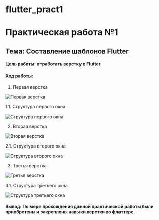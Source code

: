 # flutter_pract1

# Практическая работа №1
## Тема: Составление шаблонов Flutter

#### Цель работы: отработать верстку в Flutter
#### Ход работы:
1.	Первая верстка 

![](https://github.com/Chu-4hun/flutter_pract1/blob/e31d616884780988cebffb9f90e60337079fcee1/images/v1.png "Первая верстка")

1.1. Структура первого окна

![](https://github.com/Chu-4hun/flutter_pract1/blob/e31d616884780988cebffb9f90e60337079fcee1/images/v1_1.png "Структура первого окна")

2.	Вторая верстка

![](https://github.com/Chu-4hun/flutter_pract1/blob/e31d616884780988cebffb9f90e60337079fcee1/images/v2.png "Вторая верстка")

2.1. Структура второго окна

![](https://github.com/Chu-4hun/flutter_pract1/blob/e31d616884780988cebffb9f90e60337079fcee1/images/v2_2.png "Структура второго окна")

3.	Третья верстка

![](https://github.com/Chu-4hun/flutter_pract1/blob/e31d616884780988cebffb9f90e60337079fcee1/images/v3.png "Третья верстка")

3.1. Структура третьего окна

![](https://github.com/Chu-4hun/flutter_pract1/blob/e31d616884780988cebffb9f90e60337079fcee1/images/v3_3.png "Структура третьего окна")

#### Вывод: По мере прохождения данной практической работы были приобретены и закреплены навыки верстки во флаттере.
